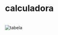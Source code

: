 # calculadora
#
###### 

![tabela]([https://ibb.co/mJdBzP4](https://i.ibb.co/hsrM8TV/Sem-t-tulo.png))

